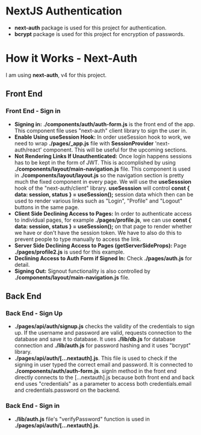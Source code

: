 # NextJS Authentication
- **next-auth** package is used for this project for authentication.
- **bcrypt** package is used for this project for encryption of passwords.

# How it Works - Next-Auth
I am using **next-auth**, v4 for this project.

## Front End
### Front End - Sign in
- **Signing in:** **./components/auth/auth-form.js** is the front end of the app. This component file uses "next-auth" client library to sign the user in.
- **Enable Using useSession Hook:** In order useSession hook to work, we need to wrap **./pages/_app.js** file with **SessionProvider**  'next-auth/react' component. This will be useful for the upcoming sections.
- **Not Rendering Links If Unauthenticated:** Once login happens sessions has to be kept in the form of JWT. This is accomplished by using **./components/layout/main-navigation.js** file. This component is used in **./components/layout/layout.js** so the navigation section is pretty much the fixed component in every page. We will use the **useSesssion** hook of the "next-auth/client" library. **useSesssion** will control **const { data: session, status } = useSession();** session data which then can be used to render various links such as "Login", "Profile" and "Logout" buttons in the same page.
- **Client Side Declining Access to Pages:** In order to authenticate access to individual pages, for example **./pages/profile.js**, we can use **const { data: session, status } = useSession();** on that page to render whether we have or don't have the session token. We have to also do this to prevent people to type manually to access the link.
- **Server Side Declining Access to Pages (getServerSideProps):** Page **./pages/profile2.js** is used for this example.
- **Declining Access to Auth Form if Signed In:** Check **./pages/auth.js** for detail.
- **Signing Out:** Signout functionality is also controlled by **./components/layout/main-navigation.js** file.

## Back End
### Back End - Sign Up
- **./pages/api/auth/signup.js** checks the validity of the credentials to sign up. If the username and password are valid, requests connection to the database and save it to database. It uses **./lib/db.js** for database connection and **./lib/auth.js** for password hashing and it uses "bcrypt" library.
- **./pages/api/auth/[...nextauth].js**. This file is used to check if the signing in user typed the correct email and password. It is connected to **./components/auth/auth-form.js**. signIn method in the front end directly connects to the [...nextauth].js because both front end and back end uses "credentials" as a parameter to access both credentials.email and credentials.password on the backend.

### Back End - Sign in
- **./lib/auth.js** file's "verifyPassword" function is used in **./pages/api/auth/[...nextauth].js**.